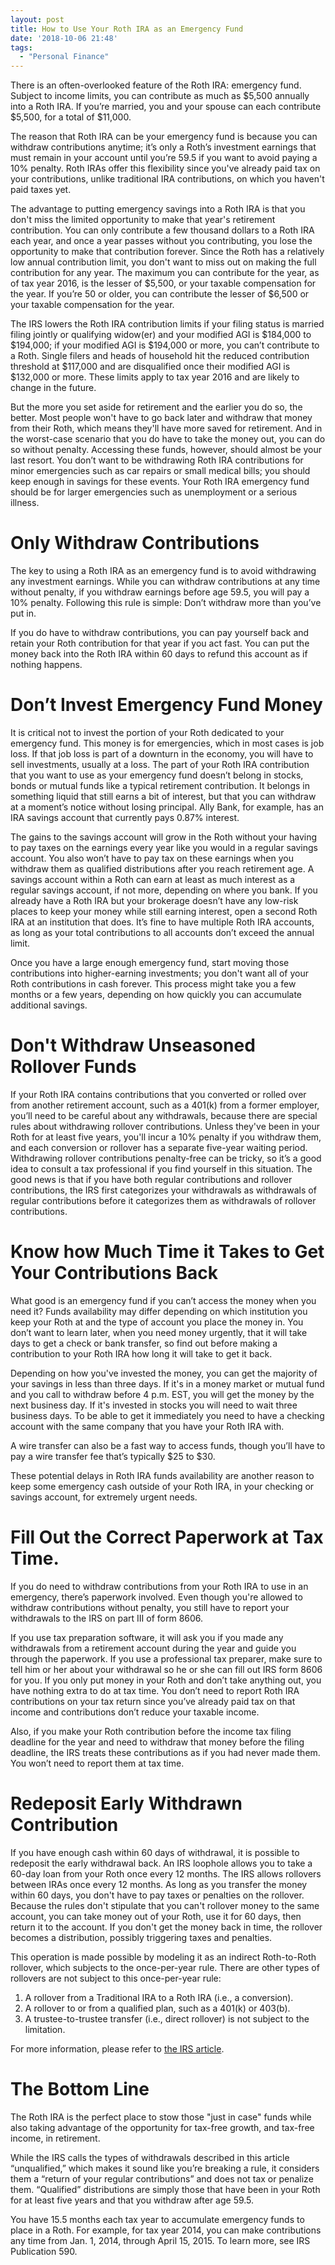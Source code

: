 ```yaml
---
layout: post
title: How to Use Your Roth IRA as an Emergency Fund
date: '2018-10-06 21:48'
tags:
  - "Personal Finance"
---
```


There is an often-overlooked feature of the Roth IRA: emergency fund. Subject to income limits, you can contribute as much as $5,500 annually into a Roth IRA. If you’re married, you and your spouse can each contribute $5,500, for a total of $11,000.

The reason that Roth IRA can be your emergency fund is because you can withdraw contributions anytime; it’s only a Roth’s investment earnings that must remain in your account until you’re 59.5 if you want to avoid paying a 10% penalty. Roth IRAs offer this flexibility since you've already paid tax on your contributions, unlike traditional IRA contributions, on which you haven't paid taxes yet.

The advantage to putting emergency savings into a Roth IRA is that you don't miss the limited opportunity to make that year's retirement contribution. You can only contribute a few thousand dollars to a Roth IRA each year, and once a year passes without you contributing, you lose the opportunity to make that contribution forever. Since the Roth has a relatively low annual contribution limit, you don't want to miss out on making the full contribution for any year. The maximum you can contribute for the year, as of tax year 2016, is the lesser of $5,500, or your taxable compensation for the year. If you’re 50 or older, you can contribute the lesser of $6,500 or your taxable compensation for the year.

The IRS lowers the Roth IRA contribution limits if your filing status is married filing jointly or qualifying widow(er) and your modified AGI is $184,000 to $194,000; if your modified AGI is $194,000 or more, you can’t contribute to a Roth. Single filers and heads of household hit the reduced contribution threshold at $117,000 and are disqualified once their modified AGI is $132,000 or more. These limits apply to tax year 2016 and are likely to change in the future.

But the more you set aside for retirement and the earlier you do so, the better. Most people won't have to go back later and withdraw that money from their Roth, which means they'll have more saved for retirement. And in the worst-case scenario that you do have to take the money out, you can do so without penalty. Accessing these funds, however, should almost be your last resort. You don’t want to be withdrawing Roth IRA contributions for minor emergencies such as car repairs or small medical bills; you should keep enough in savings for these events. Your Roth IRA emergency fund should be for larger emergencies such as unemployment or a serious illness.

# Only Withdraw Contributions

The key to using a Roth IRA as an emergency fund is to avoid withdrawing any investment earnings. While you can withdraw contributions at any time without penalty, if you withdraw earnings before age 59.5, you will pay a 10% penalty. Following this rule is simple: Don’t withdraw more than you’ve put in.

If you do have to withdraw contributions, you can pay yourself back and retain your Roth contribution for that year if you act fast. You can put the money back into the Roth IRA within 60 days to refund this account as if nothing happens.

# Don’t Invest Emergency Fund Money

It is critical not to invest the portion of your Roth dedicated to your emergency fund. This money is for emergencies, which in most cases is job loss. If that job loss is part of a downturn in the economy, you will have to sell investments, usually at a loss. The part of your Roth IRA contribution that you want to use as your emergency fund doesn’t belong in stocks, bonds or mutual funds like a typical retirement contribution. It belongs in something liquid that still earns a bit of interest, but that you can withdraw at a moment’s notice without losing principal. Ally Bank, for example, has an IRA savings account that currently pays 0.87% interest.

The gains to the savings account will grow in the Roth without your having to pay taxes on the earnings every year like you would in a regular savings account. You also won’t have to pay tax on these earnings when you withdraw them as qualified distributions after you reach retirement age.
A savings account within a Roth can earn at least as much interest as a regular savings account, if not more, depending on where you bank. If you already have a Roth IRA but your brokerage doesn’t have any low-risk places to keep your money while still earning interest, open a second Roth IRA at an institution that does. It’s fine to have multiple Roth IRA accounts, as long as your total contributions to all accounts don’t exceed the annual limit.

Once you have a large enough emergency fund, start moving those contributions into higher-earning investments; you don't want all of your Roth contributions in cash forever. This process might take you a few months or a few years, depending on how quickly you can accumulate additional savings.

# Don't Withdraw Unseasoned Rollover Funds

If your Roth IRA contains contributions that you converted or rolled over from another retirement account, such as a 401(k) from a former employer, you’ll need to be careful about any withdrawals, because there are special rules about withdrawing rollover contributions. Unless they've been in your Roth for at least five years, you'll incur a 10% penalty if you withdraw them, and each conversion or rollover has a separate five-year waiting period.
Withdrawing rollover contributions penalty-free can be tricky, so it’s a good idea to consult a tax professional if you find yourself in this situation. The good news is that if you have both regular contributions and rollover contributions, the IRS first categorizes your withdrawals as withdrawals of regular contributions before it categorizes them as withdrawals of rollover contributions.

# Know how Much Time it Takes to Get Your Contributions Back

What good is an emergency fund if you can’t access the money when you need it? Funds availability may differ depending on which institution you keep your Roth at and the type of account you place the money in. You don’t want to learn later, when you need money urgently, that it will take days to get a check or bank transfer, so find out before making a contribution to your Roth IRA how long it will take to get it back.

Depending on how you've invested the money, you can get the majority of your savings in less than three days. If it's in a money market or mutual fund and you call to withdraw before 4 p.m. EST, you will get the money by the next business day. If it's invested in stocks you will need to wait three business days. To be able to get it immediately you need to have a checking account with the same company that you have your Roth IRA with.

A wire transfer can also be a fast way to access funds, though you’ll have to pay a wire transfer fee that’s typically $25 to $30.

These potential delays in Roth IRA funds availability are another reason to keep some emergency cash outside of your Roth IRA, in your checking or savings account, for extremely urgent needs.

# Fill Out the Correct Paperwork at Tax Time.

If you do need to withdraw contributions from your Roth IRA to use in an emergency, there’s paperwork involved. Even though you're allowed to withdraw contributions without penalty, you still have to report your withdrawals to the IRS on part III of form 8606.

If you use tax preparation software, it will ask you if you made any withdrawals from a retirement account during the year and guide you through the paperwork. If you use a professional tax preparer, make sure to tell him or her about your withdrawal so he or she can fill out IRS form 8606 for you.
If you only put money in your Roth and don’t take anything out, you have nothing extra to do at tax time. You don’t need to report Roth IRA contributions on your tax return since you’ve already paid tax on that income and contributions don’t reduce your taxable income.

Also, if you make your Roth contribution before the income tax filing deadline for the year and need to withdraw that money before the filing deadline, the IRS treats these contributions as if you had never made them. You won’t need to report them at tax time.

# Redeposit Early Withdrawn Contribution
If you have enough cash within 60 days of withdrawal, it is possible to redeposit the early withdrawal back. An IRS loophole allows you to take a 60-day loan from your Roth once every 12 months. The IRS allows rollovers between IRAs once every 12 months. As long as you transfer the money within 60 days, you don't have to pay taxes or penalties on the rollover. Because the rules don't stipulate that you can't rollover money to the same account, you can take money out of your Roth, use it for 60 days, then return it to the account. If you don't get the money back in time, the rollover becomes a distribution, possibly triggering taxes and penalties.

This operation is made possible by modeling it as an indirect Roth-to-Roth rollover, which subjects to the once-per-year rule. There are other types of rollovers are not subject to this once-per-year rule:
1. A rollover from a Traditional IRA to a Roth IRA (i.e., a conversion).
1. A rollover to or from a qualified plan, such as a 401(k) or 403(b).
1. A trustee-to-trustee transfer (i.e., direct rollover) is not subject to the limitation.

For more information, please refer to [the IRS article](https://www.irs.gov/retirement-plans/ira-one-rollover-per-year-rule).

# The Bottom Line

The Roth IRA is the perfect place to stow those "just in case" funds while also taking advantage of the opportunity for tax-free growth, and tax-free income, in retirement.

While the IRS calls the types of withdrawals described in this article “unqualified,” which makes it sound like you’re breaking a rule, it considers them a “return of your regular contributions” and does not tax or penalize them. “Qualified” distributions are simply those that have been in your Roth for at least five years and that you withdraw after age 59.5.

You have 15.5 months each tax year to accumulate emergency funds to place in a Roth. For example, for tax year 2014, you can make contributions any time from Jan. 1, 2014, through April 15, 2015. To learn more, see IRS Publication 590.
